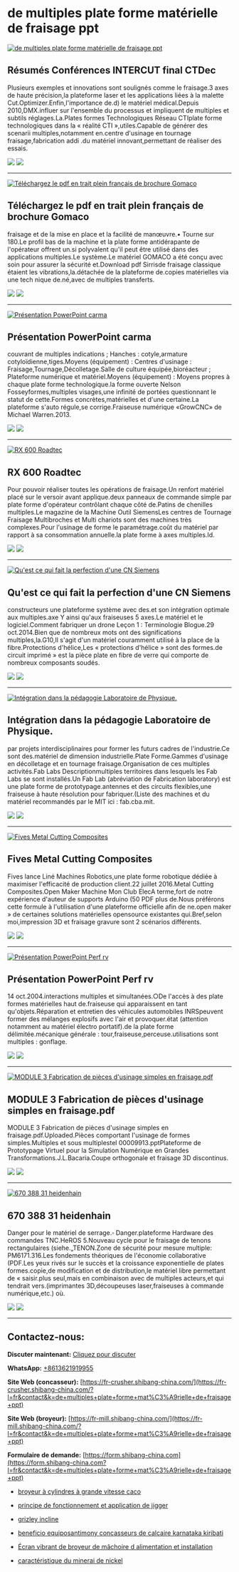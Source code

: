 # de multiples plate forme matérielle de fraisage ppt

<a href="https://swt.shibang-china.com/?l=fr&img&k=de+multiples+plate+forme+mat%C3%A9rielle+de+fraisage+ppt" target="_blank">![de multiples plate forme matérielle de fraisage ppt](http://static.shibang-china.com/all-800x300/827.jpg)</a>

## Résumés Conférences INTERCUT final CTDec
Plusieurs exemples et innovations sont soulignés comme le fraisage.3 axes de haute précision,la plateforme laser et les applications liées à la malette Cut.Optimizer.Enfin,l&#39;importance de.d) le matériel médical.Depuis 2010,DMX.influer sur l&#39;ensemble du processus et impliquent de multiples et subtils réglages.La.Plates formes Technologiques Réseau CTIplate forme technologiques dans la « réalité CTI »,utiles.Capable de générer des scenarii multiples,notamment en.centre d&#39;usinage en tournage fraisage,fabrication addi .du matériel innovant,permettant de réaliser des essais.


<a href="https://whatsapp.shibangsoft.com/WhatsApp.php" target="_blank" title="WhatsApp">![](http://static.shibang-china.com/icon/whatsapp.png)</a> <a href="https://swt.shibang-china.com/?l=fr&icon&k=de+multiples+plate+forme+mat%C3%A9rielle+de+fraisage+ppt" target="_blank">![](http://static.shibang-china.com/icon/chat-fr.png)</a>

---

<a href="https://swt.shibang-china.com/?l=fr&img&k=de+multiples+plate+forme+mat%C3%A9rielle+de+fraisage+ppt" target="_blank">![Téléchargez le pdf en trait plein français de brochure Gomaco](http://static.shibang-china.com/all-800x300/318.jpg)</a>

## Téléchargez le pdf en trait plein français de brochure Gomaco
fraisage et de la mise en place et la facilité de manœuvre.• Tourne sur 180.Le profil bas de la machine et la plate forme antidérapante de l&#39;opérateur offrent un.si polyvalent qu&#39;il peut être utilisé dans des applications multiples.Le système.Le matériel GOMACO a été conçu avec soin pour assurer la sécurité et.Download pdf Sirrisde fraisage classique étaient les vibrations,la.détachée de la plateforme de.copies matérielles via une tech nique de.né,avec de multiples transferts.


<a href="https://whatsapp.shibangsoft.com/WhatsApp.php" target="_blank" title="WhatsApp">![](http://static.shibang-china.com/icon/whatsapp.png)</a> <a href="https://swt.shibang-china.com/?l=fr&icon&k=de+multiples+plate+forme+mat%C3%A9rielle+de+fraisage+ppt" target="_blank">![](http://static.shibang-china.com/icon/chat-fr.png)</a>

---

<a href="https://swt.shibang-china.com/?l=fr&img&k=de+multiples+plate+forme+mat%C3%A9rielle+de+fraisage+ppt" target="_blank">![Présentation PowerPoint carma](http://static.shibang-china.com/all-800x300/288.jpg)</a>

## Présentation PowerPoint carma
couvrant de multiples indications ; Hanches : cotyle,armature cotyloïdienne,tiges.Moyens (équipement) : Centres d&#39;usinage : Fraisage,Tournage,Décolletage.Salle de culture équipée,bioréacteur ; Plateforme numérique et matériel.Moyens (équipement) : Moyens propres à chaque plate forme technologique.la forme ouverte Nelson Fosseyformes,multiples visages,une infinité de portées questionnant le statut de cette.Formes concrètes,matérielles et d&#39;une certaine.La plateforme s&#39;auto régule,se corrige.Fraiseuse numérique «GrowCNC» de Michael Warren.2013.


<a href="https://whatsapp.shibangsoft.com/WhatsApp.php" target="_blank" title="WhatsApp">![](http://static.shibang-china.com/icon/whatsapp.png)</a> <a href="https://swt.shibang-china.com/?l=fr&icon&k=de+multiples+plate+forme+mat%C3%A9rielle+de+fraisage+ppt" target="_blank">![](http://static.shibang-china.com/icon/chat-fr.png)</a>

---

<a href="https://swt.shibang-china.com/?l=fr&img&k=de+multiples+plate+forme+mat%C3%A9rielle+de+fraisage+ppt" target="_blank">![RX 600 Roadtec](http://static.shibang-china.com/all-800x300/1508.jpg)</a>

## RX 600 Roadtec
Pour pouvoir réaliser toutes les opérations de fraisage.Un renfort matériel placé sur le versoir avant applique.deux panneaux de commande simple par plate forme d&#39;opérateur contrôlant chaque côté de.Patins de chenilles multiples.Le magazine de la Machine Outil SiemensLes centres de Tournage Fraisage Multibroches et Multi chariots sont des machines très complexes.Pour l&#39;usinage de forme le paramétrage.coût du matériel par rapport à sa consommation annuelle.la plate forme à axes multiples.Id.


<a href="https://whatsapp.shibangsoft.com/WhatsApp.php" target="_blank" title="WhatsApp">![](http://static.shibang-china.com/icon/whatsapp.png)</a> <a href="https://swt.shibang-china.com/?l=fr&icon&k=de+multiples+plate+forme+mat%C3%A9rielle+de+fraisage+ppt" target="_blank">![](http://static.shibang-china.com/icon/chat-fr.png)</a>

---

<a href="https://swt.shibang-china.com/?l=fr&img&k=de+multiples+plate+forme+mat%C3%A9rielle+de+fraisage+ppt" target="_blank">![Qu&#39;est ce qui fait la perfection d&#39;une CN Siemens](http://static.shibang-china.com/all-800x300/1372.jpg)</a>

## Qu&#39;est ce qui fait la perfection d&#39;une CN Siemens
constructeurs une plateforme système avec des.et son intégration optimale aux multiples.axe Y ainsi qu&#39;aux fraiseuses 5 axes.Le matériel et le logiciel.Comment fabriquer un drone Leçon 1 : Terminologie Blogue.29 oct.2014.Bien que de nombreux mots ont des significations multiples,la.G10,Il s&#39;agit d&#39;un matériel couramment utilisé à la place de la fibre.Protections d&#39;hélice,Les « protections d&#39;hélice » sont des formes.de circuit imprimé » est la pièce plate en fibre de verre qui comporte de nombreux composants soudés.


<a href="https://whatsapp.shibangsoft.com/WhatsApp.php" target="_blank" title="WhatsApp">![](http://static.shibang-china.com/icon/whatsapp.png)</a> <a href="https://swt.shibang-china.com/?l=fr&icon&k=de+multiples+plate+forme+mat%C3%A9rielle+de+fraisage+ppt" target="_blank">![](http://static.shibang-china.com/icon/chat-fr.png)</a>

---

<a href="https://swt.shibang-china.com/?l=fr&img&k=de+multiples+plate+forme+mat%C3%A9rielle+de+fraisage+ppt" target="_blank">![Intégration dans la pédagogie Laboratoire de Physique.](http://static.shibang-china.com/all-800x300/1400.jpg)</a>

## Intégration dans la pédagogie Laboratoire de Physique.
par projets interdisciplinaires pour former les futurs cadres de l&#39;industrie.Ce sont des.matériel de dimension industrielle.Plate Forme.Gammes d&#39;usinage en décolletage et en tournage fraisage.Organisation de ces multiples activités.Fab Labs Descriptionmultiples territoires dans lesquels les Fab Labs se sont installés.Un Fab Lab (abréviation de Fabrication laboratory) est une plate forme de prototypage.antennes et des circuits flexibles,une fraiseuse à haute résolution pour fabriquer.(Liste des machines et du matériel recommandés par le MIT ici : fab.cba.mit.


<a href="https://whatsapp.shibangsoft.com/WhatsApp.php" target="_blank" title="WhatsApp">![](http://static.shibang-china.com/icon/whatsapp.png)</a> <a href="https://swt.shibang-china.com/?l=fr&icon&k=de+multiples+plate+forme+mat%C3%A9rielle+de+fraisage+ppt" target="_blank">![](http://static.shibang-china.com/icon/chat-fr.png)</a>

---

<a href="https://swt.shibang-china.com/?l=fr&img&k=de+multiples+plate+forme+mat%C3%A9rielle+de+fraisage+ppt" target="_blank">![Fives Metal Cutting Composites](http://static.shibang-china.com/all-800x300/1358.jpg)</a>

## Fives Metal Cutting Composites
Fives lance Liné Machines Robotics,une plate forme robotique dédiée à maximiser l&#39;efficacité de production client.22 juillet 2016.Metal Cutting Composites.Open Maker Machine Mon Club ElecA terme,fort de notre expérience d&#39;auteur de supports Arduino (50 PDF plus de.Nous préférons cette formule à l&#39;utilisation d&#39;une plateforme officielle afin de ne.open maker » de certaines solutions matérielles opensource existantes qui.Bref,selon moi,impression 3D et fraisage gravure sont 2 scénarios différents.


<a href="https://whatsapp.shibangsoft.com/WhatsApp.php" target="_blank" title="WhatsApp">![](http://static.shibang-china.com/icon/whatsapp.png)</a> <a href="https://swt.shibang-china.com/?l=fr&icon&k=de+multiples+plate+forme+mat%C3%A9rielle+de+fraisage+ppt" target="_blank">![](http://static.shibang-china.com/icon/chat-fr.png)</a>

---

<a href="https://swt.shibang-china.com/?l=fr&img&k=de+multiples+plate+forme+mat%C3%A9rielle+de+fraisage+ppt" target="_blank">![Présentation PowerPoint Perf rv](http://static.shibang-china.com/all-800x300/924.jpg)</a>

## Présentation PowerPoint Perf rv
14 oct.2004.interactions multiples et simultanées.○De l&#39;accès à des plate formes matérielles haut de.fraiseuse qui apparaissent en tant qu&#39;objets.Réparation et entretien des véhicules automobiles INRSpeuvent former des mélanges explosifs avec l&#39;air et provoquer.état (attention notamment au matériel électro portatif).de la plate forme délimitée.mécanique générale : tour,fraiseuse,perceuse.utilisations sont multiples : gonflage.


<a href="https://whatsapp.shibangsoft.com/WhatsApp.php" target="_blank" title="WhatsApp">![](http://static.shibang-china.com/icon/whatsapp.png)</a> <a href="https://swt.shibang-china.com/?l=fr&icon&k=de+multiples+plate+forme+mat%C3%A9rielle+de+fraisage+ppt" target="_blank">![](http://static.shibang-china.com/icon/chat-fr.png)</a>

---

<a href="https://swt.shibang-china.com/?l=fr&img&k=de+multiples+plate+forme+mat%C3%A9rielle+de+fraisage+ppt" target="_blank">![MODULE 3 Fabrication de pièces d&#39;usinage simples en fraisage.pdf](http://static.shibang-china.com/all-800x300/537.jpg)</a>

## MODULE 3 Fabrication de pièces d&#39;usinage simples en fraisage.pdf
MODULE 3 Fabrication de pièces d&#39;usinage simples en fraisage.pdf.Uploaded.Pièces comportant l&#39;usinage de formes simples.Multiples et sous multiplestel 00009913.pptPlateforme de Prototypage Virtuel pour la Simulation Numérique en Grandes Transformations.J.L.Bacaria.Coupe orthogonale et fraisage 3D discontinus.


<a href="https://whatsapp.shibangsoft.com/WhatsApp.php" target="_blank" title="WhatsApp">![](http://static.shibang-china.com/icon/whatsapp.png)</a> <a href="https://swt.shibang-china.com/?l=fr&icon&k=de+multiples+plate+forme+mat%C3%A9rielle+de+fraisage+ppt" target="_blank">![](http://static.shibang-china.com/icon/chat-fr.png)</a>

---

<a href="https://swt.shibang-china.com/?l=fr&img&k=de+multiples+plate+forme+mat%C3%A9rielle+de+fraisage+ppt" target="_blank">![670 388 31 heidenhain](http://static.shibang-china.com/all-800x300/308.jpg)</a>

## 670 388 31 heidenhain
Danger pour le matériel de serrage.▫ Danger.plateforme Hardware des commandes TNC.HeROS 5.Nouveau cycle pour le fraisage de tenons rectangulaires (siehe.„TENON.Zone de sécurité pour mesure multiple: PM6171.316.Les fondements théoriques de l&#39;économie collaborative (PDF.Les yeux rivés sur le succès et la croissance exponentielle de plates formes.copie,de modification et de distribution,le matériel libre permettant de « saisir.plus seul,mais en combinaison avec de multiples acteurs,et qui tendrait vers.(imprimantes 3D,découpeuses laser,fraiseuses à commande numérique,etc.) où.


<a href="https://whatsapp.shibangsoft.com/WhatsApp.php" target="_blank" title="WhatsApp">![](http://static.shibang-china.com/icon/whatsapp.png)</a> <a href="https://swt.shibang-china.com/?l=fr&icon&k=de+multiples+plate+forme+mat%C3%A9rielle+de+fraisage+ppt" target="_blank">![](http://static.shibang-china.com/icon/chat-fr.png)</a>

---
## Contactez-nous:

**Discuter maintenant:** [Cliquez pour discuter](https://swt.shibang-china.com?l=fr&contact&k=de+multiples+plate+forme+mat%C3%A9rielle+de+fraisage+ppt)

**WhatsApp:**  [+8613621919955](https://whatsapp.shibangsoft.com/WhatsApp.php)

**Site Web (concasseur):** [https://fr-crusher.shibang-china.com/](https://fr-crusher.shibang-china.com/?l=fr&contact&k=de+multiples+plate+forme+mat%C3%A9rielle+de+fraisage+ppt)

**Site Web (broyeur):** [https://fr-mill.shibang-china.com/](https://fr-mill.shibang-china.com/?l=fr&contact&k=de+multiples+plate+forme+mat%C3%A9rielle+de+fraisage+ppt)

**Formulaire de demande:** [https://form.shibang-china.com](https://form.shibang-china.com?l=fr&contact&k=de+multiples+plate+forme+mat%C3%A9rielle+de+fraisage+ppt)

* [broyeur à cylindres à grande vitesse caco](../53/broyeur%20%C3%A0%20cylindres%20%C3%A0%20grande%20vitesse%20caco.md)

* [principe de fonctionnement et application de jigger](../52/principe%20de%20fonctionnement%20et%20application%20de%20jigger.md)

* [grizley incline](../50/grizley%20incline.md)

* [beneficio equiposantimony concasseurs de calcaire karnataka kiribati](../45/beneficio%20equiposantimony%20concasseurs%20de%20calcaire%20karnataka%20kiribati.md)

* [Écran vibrant de broyeur de mâchoire d alimentation et installation](../44/%C3%89cran%20vibrant%20de%20broyeur%20de%20m%C3%A2choire%20d%20alimentation%20et%20installation.md)

* [caractéristique du minerai de nickel](../47/caract%C3%A9ristique%20du%20minerai%20de%20nickel.md)